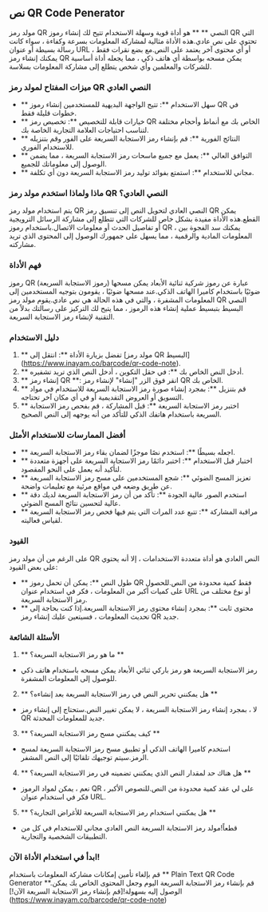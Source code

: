 ## نص QR Code Penerator

مولد رمز QR النصي ** ** هو أداة قوية وسهلة الاستخدام تتيح لك إنشاء رموز QR التي تحتوي على نص عادي.هذه الأداة مثالية لمشاركة المعلومات بسرعة وكفاءة ، سواء كانت رسالة بسيطة أو عنوان URL أو أي محتوى آخر يعتمد على النص.مع بضع نقرات فقط ، يمكنك إنشاء رمز QR يمكن مسحه بواسطة أي هاتف ذكي ، مما يجعله أداة أساسية للشركات والمعلمين وأي شخص يتطلع إلى مشاركة المعلومات بسلاسة.

### ميزات المفتاح لمولد رمز QR النصي العادي

- ** سهل الاستخدام **: تتيح الواجهة البديهية للمستخدمين إنشاء رموز QR في خطوات قليلة فقط.
- ** خيارات قابلة للتخصيص **: تخصيص رمز QR الخاص بك مع أنماط وأحجام مختلفة لتناسب احتياجات العلامة التجارية الخاصة بك.
- ** النتائج الفورية **: قم بإنشاء رمز الاستجابة السريعة على الفور وقم بتنزيله للاستخدام الفوري.
- ** التوافق العالي **: يعمل مع جميع ماسحات رمز الاستجابة السريعة ، مما يضمن الوصول إلى معلوماتك للجميع.
- ** مجاني للاستخدام **: استمتع بفوائد توليد رمز الاستجابة السريعة دون أي تكلفة.

### ماذا ولماذا استخدم مولد رمز QR النصي العادي؟

يتم استخدام مولد رمز QR النصي العادي لتحويل النص إلى تنسيق رمز QR يمكن القطع.هذه الأداة مفيدة بشكل خاص للشركات التي تتطلع إلى مشاركة الرسائل الترويجية أو تفاصيل الحدث أو معلومات الاتصال.باستخدام رموز QR ، يمكنك سد الفجوة بين المعلومات المادية والرقمية ، مما يسهل على جمهورك الوصول إلى المحتوى الذي تريد مشاركته.

### فهم الأداة

رموز QR (رموز الاستجابة السريعة) عبارة عن رموز شركية ثنائية الأبعاد يمكن مسحها ضوئيًا باستخدام كاميرا الهاتف الذكي.عند مسحها ضوئيًا ، يقومون بتوجيه المستخدمين إلى المعلومات المشفرة ، والتي في هذه الحالة هي نص عادي.يقوم مولد رمز QR النصي البسيط بتبسيط عملية إنشاء هذه الرموز ، مما يتيح لك التركيز على رسالتك بدلاً من التقنية لإنشاء رمز الاستجابة السريعة.

### دليل الاستخدام

1. ** تفضل بزيارة الأداة **: انتقل إلى [مولد رمز QR البسيط] (https://www.inayam.co/barcode/qr-code-note).
2. ** أدخل النص الخاص بك **: في حقل التكوين ، أدخل النص الذي تريد تشفيره.
3. ** إنشاء رمز QR **: انقر فوق الزر "إنشاء" لإنشاء رمز QR الخاص بك.
4. ** قم بتنزيل **: بمجرد إنشاء صورة رمز الاستجابة السريعة للاستخدام في مواد التسويق أو العروض التقديمية أو في أي مكان آخر تحتاجه.
5. ** اختبر رمز الاستجابة السريعة **: قبل المشاركة ، قم بفحص رمز الاستجابة السريعة باستخدام هاتفك الذكي للتأكد من أنه يوجهه إلى النص الصحيح.

### أفضل الممارسات للاستخدام الأمثل

- ** اجعله بسيطًا **: استخدم نصًا موجزًا ​​لضمان بقاء رمز الاستجابة السريعة.
- ** اختبار قبل الاستخدام **: اختبر دائمًا رمز الاستجابة السريعة على أجهزة متعددة لتأكيد أنه يعمل على النحو المقصود.
- ** تعزيز المسح الضوئي **: شجع المستخدمين على مسح رمز الاستجابة السريعة عن طريق وضعه في مواقع مرئية مع تعليمات واضحة.
- ** استخدم الصور عالية الجودة **: تأكد من أن رمز الاستجابة السريعة لديك دقة عالية لتحسين نتائج المسح الضوئي.
- ** مراقبة المشاركة **: تتبع عدد المرات التي يتم فيها فحص رمز الاستجابة السريعة لقياس فعاليته.

### القيود

على الرغم من أن مولد رمز QR النص العادي هو أداة متعددة الاستخدامات ، إلا أنه يحتوي على بعض القيود:
- ** طول النص **: يمكن أن تحمل رموز QR فقط كمية محدودة من النص.للحصول على كميات أكبر من المعلومات ، فكر في استخدام عنوان URL أو نوع مختلف من رمز الاستجابة السريعة.
- ** محتوى ثابت **: بمجرد إنشاء محتوى رمز الاستجابة السريعة.إذا كنت بحاجة إلى تحديث المعلومات ، فسيتعين عليك إنشاء رمز QR جديد.

### الأسئلة الشائعة

1. ** ما هو رمز الاستجابة السريعة؟ **
- رمز الاستجابة السريعة هو رمز باركي ثنائي الأبعاد يمكن مسحه باستخدام هاتف ذكي للوصول إلى المعلومات المشفرة.

2. ** هل يمكنني تحرير النص في رمز الاستجابة السريعة بعد إنشاءه؟ **
- لا ، بمجرد إنشاء رمز الاستجابة السريعة ، لا يمكن تغيير النص.ستحتاج إلى إنشاء رمز QR جديد للمعلومات المحدثة.

3. ** كيف يمكنني مسح رمز الاستجابة السريعة؟ **
- استخدم كاميرا الهاتف الذكي أو تطبيق مسح رمز الاستجابة السريعة لمسح الرمز.سيتم توجيهك تلقائيًا إلى النص المشفر.

4. ** هل هناك حد لمقدار النص الذي يمكنني تضمينه في رمز الاستجابة السريعة؟ **
- نعم ، يمكن لمواد الرموز QR على لي عقد كمية محدودة من النص.للنصوص الأكبر ، فكر في استخدام عنوان URL.

5. ** هل يمكنني استخدام رمز الاستجابة السريعة للأغراض التجارية؟ **
- قطعاً!مولد رمز الاستجابة السريعة النص العادي مجاني للاستخدام في كل من التطبيقات الشخصية والتجارية.

### ابدأ في استخدام الأداة الآن!

قم بإلغاء تأمين إمكانات مشاركة المعلومات باستخدام ** Plain Text QR Code Generator **.قم بإنشاء رمز الاستجابة السريعة اليوم وجعل المحتوى الخاص بك يمكن الوصول إليه بسهولة![قم بإنشاء رمز الاستجابة السريعة الآن!] (https://www.inayam.co/barcode/qr-code-note)